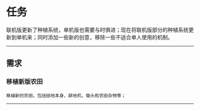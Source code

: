 # 任务

联机版更新了种植系统，单机版也需要与时俱进；现在将联机版部分的种植系统更新到单机来；同时添加一些新的创意，移除一些不适合单人使用的机制。

***

## 需求

### 移植新版农田

    移植新的农田，包括田地本身，耕地机，锄头和农田杂物等；


***

